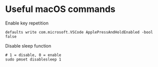 # Useful macOS commands

Enable key repetition

```
defaults write com.microsoft.VSCode ApplePressAndHoldEnabled -bool false
```

Disable sleep function

```
# 1 = disable, 0 = enable
sudo pmset disablesleep 1
```

